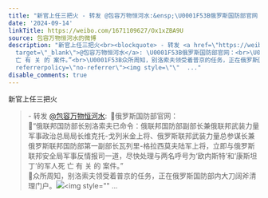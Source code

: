 ```yaml
---
title: "新官上任三把火 - 转发 @包容万物恒河水:&ensp;\U0001F53B俄罗斯国防部官网：\U0001F53B“俄联邦国防部长别洛索夫已命令：俄联邦国防部副部长兼俄联邦武装力量军事政治总局局..."
date: '2024-09-14'
linkTitle: https://weibo.com/1671109627/Ox1xZBA9U
source: 包容万物恒河水的微博
description: "新官上任三把火<br><blockquote> - 转发 <a href=\"https://weibo.com/1671109627\"
  target=\"_blank\">@包容万物恒河水</a>: \U0001F53B俄罗斯国防部官网：<br>\U0001F53B“俄联邦国防部长别洛索夫已命令：俄联邦国防部副部长兼俄联邦武装力量军事政治总局局长维克托-戈列米金上将、俄罗斯联邦武装力量总参谋长兼俄罗斯联邦国防部第一副部长瓦列里-格拉西莫夫陆军上将，立即与俄罗斯联邦安全局军事反情报司一道，尽快处理与两名呼号为‘欧内斯特’和‘康斯坦丁’的军人死
  亡 有 关 的 案件。”<br>\U0001F53B众所周知，别洛索夫领受着普京的任务，正在俄罗斯国防部内大刀阔斧清理门户。<img style=\"\" src=\"https://tvax3.sinaimg.cn/large/639b1bfbly1htnsh6yovzj20jp0q6wnh.jpg\"
  referrerpolicy=\"no-referrer\"><img style=\"\"  ..."
disable_comments: true
---
```

新官上任三把火<br><blockquote> - 转发 <a href="https://weibo.com/1671109627" target="_blank">@包容万物恒河水</a>: 🔻俄罗斯国防部官网：<br>🔻“俄联邦国防部长别洛索夫已命令：俄联邦国防部副部长兼俄联邦武装力量军事政治总局局长维克托-戈列米金上将、俄罗斯联邦武装力量总参谋长兼俄罗斯联邦国防部第一副部长瓦列里-格拉西莫夫陆军上将，立即与俄罗斯联邦安全局军事反情报司一道，尽快处理与两名呼号为‘欧内斯特’和‘康斯坦丁’的军人死 亡 有 关 的 案件。”<br>🔻众所周知，别洛索夫领受着普京的任务，正在俄罗斯国防部内大刀阔斧清理门户。<img style="" src="https://tvax3.sinaimg.cn/large/639b1bfbly1htnsh6yovzj20jp0q6wnh.jpg" referrerpolicy="no-referrer"><img style=""  ...
